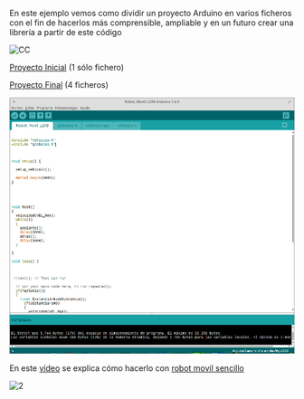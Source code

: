 En este ejemplo vemos como dividir un proyecto Arduino en varios ficheros con el fin de hacerlos más comprensible, ampliable y en un futuro crear una librería a partir de este código

![CC](https://camo.githubusercontent.com/fad0133bba5d16e03dc3b72031d41fbc0a1a9ac1/68747470733a2f2f6c6963656e7365627574746f6e732e6e65742f6c2f62792d73612f332e302f38387833312e706e67)

[Proyecto Inicial](./ProyectoOriginal) (1 sólo fichero)

[Proyecto Final](./ProyectoFinal) (4 ficheros)

![1](../imagenes/DividirProyectoArduino.png)

En este [vídeo](https://youtu.be/PPsUHX6nVow) se explica cómo hacerlo con [robot movil sencillo](https://github.com/javacasm/ArduinoAvanzadoBaeza/blob/master/proyectos/robot.md)

![2](https://camo.githubusercontent.com/0d62c3758642be5ed41ae65ae291d00af929c4f2/68747470733a2f2f6c68362e676f6f676c6575736572636f6e74656e742e636f6d2f2d304652513243385f5247452f56547077624f49596d70492f41414141414141413477382f62427877465272337a344d2f77313031342d683736312d6e6f2f494d475f32303135303432335f3230323832362e6a7067)
